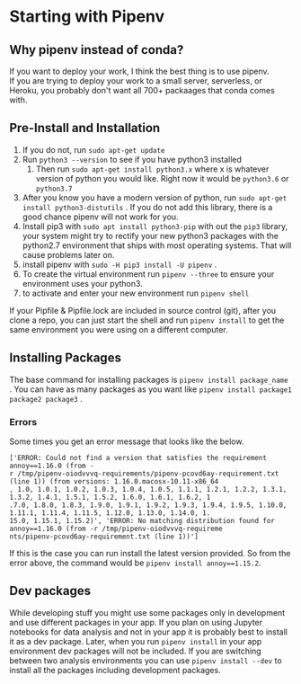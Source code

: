 # Starting with Pipenv

## Why pipenv instead of conda?

If you want to deploy your work, I think the best thing is to use pipenv.   
If you are trying to deploy your work to a small server, serverless, or Heroku, you probably don't want all 700+ packaages that conda comes with.

## Pre-Install and Installation

1. If you do not, run `sudo apt-get update` 
2. Run `python3 --version` to see if you have python3 installed
   1. Then run  `sudo apt-get install python3.x` where x is whatever version of python you would like. Right now it would be `python3.6` or `python3.7` 
3. After you know you have a modern version of python, run `sudo apt-get install python3-distutils` . If you do not add this library, there is a good chance pipenv will not work for you.
4. Install pip3 with `sudo apt install python3-pip` with out the `pip3` library, your system might try to rectify your new python3 packages with the python2.7 environment that ships with most operating systems. That will cause problems later on.
5. install pipenv with `sudo -H pip3 install -U pipenv` .
6. To create the virtual environment run `pipenv --three` to ensure your environment uses your python3.
7. to activate and enter your new environment run `pipenv shell` 

If your Pipfile & Pipfile.lock are included in source control \(git\), after you clone a repo, you can just start the shell and run `pipenv install` to get the same environment you were using on a different computer. 

## Installing Packages

The base command for installing packages is `pipenv install package_name` . You can have as many packages as you want like `pipenv install package1 package2 package3` . 

### Errors

Some times you get an error message that looks like the below.

```text
['ERROR: Could not find a version that satisfies the requirement annoy==1.16.0 (from -
r /tmp/pipenv-oiodvvvq-requirements/pipenv-pcovd6ay-requirement.txt (line 1)) (from versions: 1.16.0.macosx-10.11-x86_64
, 1.0, 1.0.1, 1.0.2, 1.0.3, 1.0.4, 1.0.5, 1.1.1, 1.2.1, 1.2.2, 1.3.1, 1.3.2, 1.4.1, 1.5.1, 1.5.2, 1.6.0, 1.6.1, 1.6.2, 1
.7.0, 1.8.0, 1.8.3, 1.9.0, 1.9.1, 1.9.2, 1.9.3, 1.9.4, 1.9.5, 1.10.0, 1.11.1, 1.11.4, 1.11.5, 1.12.0, 1.13.0, 1.14.0, 1.
15.0, 1.15.1, 1.15.2)', 'ERROR: No matching distribution found for annoy==1.16.0 (from -r /tmp/pipenv-oiodvvvq-requireme
nts/pipenv-pcovd6ay-requirement.txt (line 1))']
```

If this is the case you can run install the latest version provided. So from the error above, the command would be `pipenv install annoy==1.15.2`.

## Dev packages

While developing stuff you might use some packages only in development and use different packages in your app. If you plan on using Jupyter notebooks for data analysis and not in your app it is probably best to install it as a dev package. Later, when you run `pipenv install` in your app environment dev packages will not be included. If you are switching between two analysis environments you can use `pipenv install --dev` to install all the packages including development packages.

